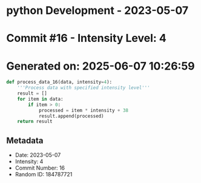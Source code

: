 ﻿# python Development - 2023-05-07
# Commit #16 - Intensity Level: 4
# Generated on: 2025-06-07 10:26:59
```python
def process_data_16(data, intensity=4):
    '''Process data with specified intensity level'''
    result = []
    for item in data:
        if item > 0:
            processed = item * intensity + 38
            result.append(processed)
    return result
```
## Metadata
- Date: 2023-05-07
- Intensity: 4
- Commit Number: 16
- Random ID: 184787721
